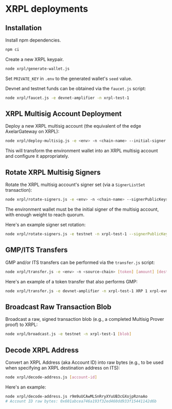 
# XRPL deployments

## Installation

Install npm dependencies.

```sh
npm ci
```

Create a new XRPL keypair.

```bash
node xrpl/generate-wallet.js
```

Set `PRIVATE_KEY` in `.env` to the generated wallet's `seed` value.

Devnet and testnet funds can be obtained via the `faucet.js` script:

```bash
node xrpl/faucet.js -e devnet-amplifier -n xrpl-test-1
```

## XRPL Multisig Account Deployment

Deploy a new XRPL multisig account (the equivalent of the edge AxelarGateway on XRPL):

```bash
node xrpl/deploy-multisig.js -e <env> -n <chain-name> --initial-signer <xrpl-address>
```

This will transform the environment wallet into an XRPL multisig account and configure it appropriately.

## Rotate XRPL Multisig Signers

Rotate the XRPL multisig account's signer set (via a `SignerListSet` transaction):

```bash
node xrpl/rotate-signers.js -e <env> -n <chain-name> --signerPublicKeys <signer-public-keys> --signerWeights <signer-weights> --quorum <quorum>
```

The environment wallet must be the initial signer of the multisig account, with enough weight to reach quorum.

Here's an example signer set rotation:

```bash
node xrpl/rotate-signers.js -e testnet -n xrpl-test-1 --signerPublicKeys 028E425D6F75EC61C8568B7E1C29D3085E210A90A0CE6491E7A249747D34431F6C 02D904B083B855A5AE1DAB39ACE60227E110E0490AAA74DE18F5806121369DBB48 02F77F629E38433F6D2CE5EE46B7E8E1724444163FB08B99CF2C1B117A0E8578F1 0285737FE8BA5D8E8F2A10CB39E814D5E72DADF8FF05BDFABCCF1EF20C51279EC8 --signerWeights 1 1 1 1 --quorum 3
```

## GMP/ITS Transfers

GMP and/or ITS transfers can be performed via the `transfer.js` script:

```bash
node xrpl/transfer.js -e <env> -n <source-chain> [token] [amount] [destination-chain] [destination-address] --gas-fee-amount [gas-fee-amount] --payload [payload]
```

Here's an example of a token transfer that also performs GMP:

```bash
node xrpl/transfer.js -e devnet-amplifier -n xrpl-test-1 XRP 1 xrpl-evm-sidechain 0x0A90c0Af1B07f6AC34f3520348Dbfae73BDa358E --payload 0000000000000000000000000000000000000000000000000000000000000020000000000000000000000000000000000000000000000000000000000000000e474d5020776f726b7320746f6f3f000000000000000000000000000000000000
```

## Broadcast Raw Transaction Blob

Broadcast a raw, signed transaction blob (e.g., a completed Multisig Prover proof) to XRPL:

```bash
node xrpl/broadcast.js -e testnet -n xrpl-test-1 [blob]
```

## Decode XRPL Address

Convert an XRPL Address (aka Account ID) into raw bytes (e.g., to be used when specifying an XRPL destination address on ITS):

```bash
node xrpl/decode-address.js [account-id]
```

Here's an example:

```bash
node xrpl/decode-address.js r9m9uUCAwMLSnRryXYuUB3cGXojpRznaAo
# Account ID raw bytes: 0x601abcea746a193f32ed460dd933f15441142d6b
```

